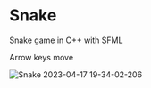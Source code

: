 # Snake
Snake game in C++ with SFML

Arrow keys move

![Snake 2023-04-17 19-34-02-206](https://user-images.githubusercontent.com/80176553/232632805-abb20213-e351-4f90-8b83-051d58ea5e93.png)
